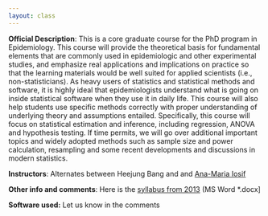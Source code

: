 ```yaml
---
layout: class
---
```


**Official Description**: This is a core graduate course for the PhD program in
Epidemiology. This course will provide the theoretical basis for fundamental
elements that are commonly used in epidemiologic and other experimental studies,
and emphasize real applications and implications on practice so that the
learning materials would be well suited for applied scientists (i.e.,
non-statisticians). As heavy users of statistics and statistical methods and
software, it is highly ideal that epidemiologists understand what is going on
inside statistical software when they use it in daily life. This course will
also help students use specific methods correctly with proper understanding of
underlying theory and assumptions entailed. Specifically, this course will focus
on statistical estimation and inference, including regression, ANOVA and
hypothesis testing. If time permits, we will go over additional important topics
and widely adopted methods such as sample size and power calculation, resampling
and some recent developments and discussions in modern statistics.

**Instructors**: Alternates between Heejung Bang and and [Ana-Maria
Iosif](http://biostats.ucdavis.edu/FacultyProfile.php?id=427)

**Other info and comments**: Here is the [syllabus from
2013](http://dl.getdropbox.com/u/3356641/blogstuff/Syllabus_2013.docx) (MS Word
\*.docx]

**Software used:** Let us know in the comments
